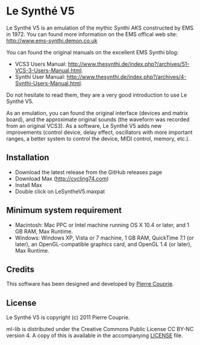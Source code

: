 # Le Synthé V5

Le Synthé V5 is an emulation of the mythic Synthi AKS constructed by EMS in 1972. You can found more information on the EMS offical web site: http://www.ems-synthi.demon.co.uk
You can found the original manuals on the excellent EMS Synthi blog:- VCS3 Users Manual: http://www.thesynthi.de/index.php?/archives/51-VCS-3-Users-Manual.html.- Synthi User Manual: http://www.thesynthi.de/index.php?/archives/4-Synthi-Users-Manual.html.
Do not hesitate to read them, they are a very good introduction to use Le Synthé V5.
As an emulation, you can found the original interface (devices and matrix board), and the approximate original sounds (the waveform was recorded from an original VCS3). As a software, Le Synthé V5 adds new improvements (control device, delay effect, oscillators with more important ranges, a better system to control the device, MIDI control, memory, etc.).

## Installation

- Download the latest release from the GitHub releases page
- Download Max (http://cycling74.com)- Install Max
- Double click on LeSyntheV5.maxpat

## Minimum system requirement

- Macintosh: Mac PPC or Intel machine running OS X 10.4 or later, and 1 GB RAM, Max Runtime.- Windows: Windows XP, Vista or 7 machine, 1 GB RAM, QuickTime 7.1 (or later), an OpenGL-compatible graphics card, and OpenGL 1.4 (or later), Max Runtime.

## Credits

This software has been designed and developed by [Pierre Couprie](http://www.pierrecouprie.fr).

## License

Le Synthé V5 is copyright (c) 2011 Pierre Couprie.

ml-lib is distributed under the Creative Commons Public License CC BY-NC version 4. A copy of this is available in the accompanying [LICENSE](LICENSE) file.

